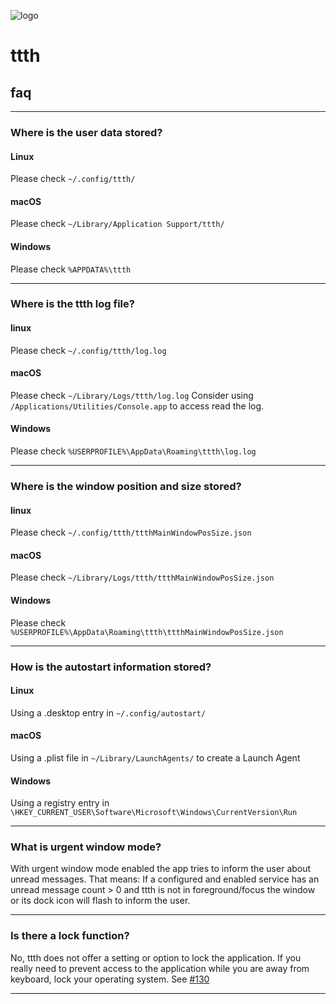 ![logo](https://raw.githubusercontent.com/yafp/ttth/master/.github/logo/128x128.png)

# ttth

## faq

*** 

### Where is the user data stored?
#### Linux
Please check ```~/.config/ttth/```
#### macOS
Please check ```~/Library/Application Support/ttth/```
#### Windows
Please check ```%APPDATA%\ttth```

***

### Where is the ttth log file?
#### linux
Please check ```~/.config/ttth/log.log```
#### macOS
Please check ```~/Library/Logs/ttth/log.log```
Consider using ```/Applications/Utilities/Console.app``` to access read the log.
#### Windows
Please check ```%USERPROFILE%\AppData\Roaming\ttth\log.log```

*** 

### Where is the window position and size stored?
#### linux
Please check ```~/.config/ttth/ttthMainWindowPosSize.json```
#### macOS
Please check ```~/Library/Logs/ttth/ttthMainWindowPosSize.json```
#### Windows
Please check ```%USERPROFILE%\AppData\Roaming\ttth\ttthMainWindowPosSize.json```

***

### How is the autostart information stored?
#### Linux
Using a .desktop entry in ```~/.config/autostart/```
#### macOS
Using a .plist file in  ```~/Library/LaunchAgents/``` to create a Launch Agent
#### Windows
Using a registry entry in ```\HKEY_CURRENT_USER\Software\Microsoft\Windows\CurrentVersion\Run```

***

### What is urgent window mode?
With urgent window mode enabled the app tries to inform the user about unread messages.
That means: If a configured and enabled service has an unread message count > 0 and ttth is not in foreground/focus the window or its dock icon will flash to inform the user.

***

### Is there a lock function?
No, ttth does not offer a setting or option to lock the application. If you really need to prevent access to the application while you are away from keyboard, lock your operating system.
See [#130](https://github.com/yafp/ttth/issues/130)

***
